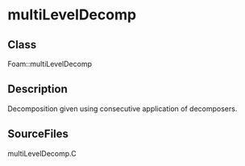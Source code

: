 # multiLevelDecomp 
## Class
Foam::multiLevelDecomp

## Description
Decomposition given using consecutive application of decomposers.

## SourceFiles
multiLevelDecomp.C


